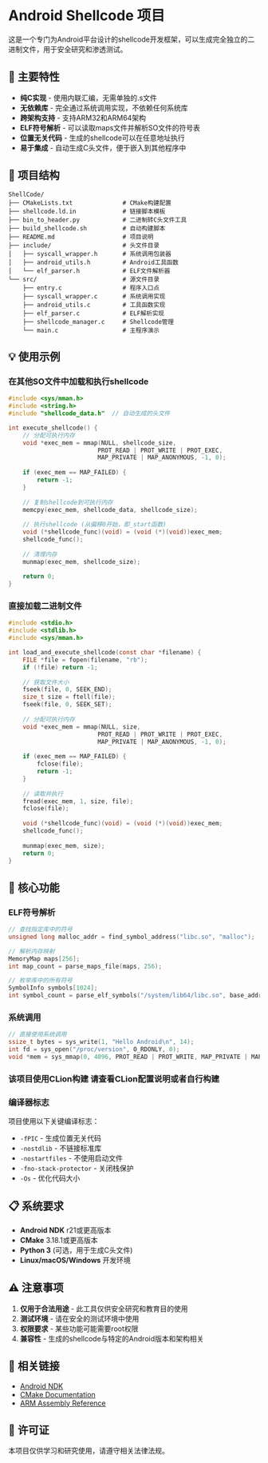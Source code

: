 # Android Shellcode 项目

这是一个专门为Android平台设计的shellcode开发框架，可以生成完全独立的二进制文件，用于安全研究和渗透测试。

## 🎯 主要特性

- **纯C实现** - 使用内联汇编，无需单独的.s文件
- **无依赖库** - 完全通过系统调用实现，不依赖任何系统库
- **跨架构支持** - 支持ARM32和ARM64架构
- **ELF符号解析** - 可以读取maps文件并解析SO文件的符号表
- **位置无关代码** - 生成的shellcode可以在任意地址执行
- **易于集成** - 自动生成C头文件，便于嵌入到其他程序中

## 📁 项目结构

```
ShellCode/
├── CMakeLists.txt              # CMake构建配置
├── shellcode.ld.in             # 链接脚本模板
├── bin_to_header.py            # 二进制转C头文件工具
├── build_shellcode.sh          # 自动构建脚本
├── README.md                   # 项目说明
├── include/                    # 头文件目录
│   ├── syscall_wrapper.h       # 系统调用包装器
│   ├── android_utils.h         # Android工具函数
│   └── elf_parser.h            # ELF文件解析器
└── src/                        # 源文件目录
    ├── entry.c                 # 程序入口点
    ├── syscall_wrapper.c       # 系统调用实现
    ├── android_utils.c         # 工具函数实现
    ├── elf_parser.c            # ELF解析实现
    ├── shellcode_manager.c     # Shellcode管理
    └── main.c                  # 主程序演示
```




## 💡 使用示例

### 在其他SO文件中加载和执行shellcode

```c
#include <sys/mman.h>
#include <string.h>
#include "shellcode_data.h"  // 自动生成的头文件

int execute_shellcode() {
    // 分配可执行内存
    void *exec_mem = mmap(NULL, shellcode_size,
                         PROT_READ | PROT_WRITE | PROT_EXEC,
                         MAP_PRIVATE | MAP_ANONYMOUS, -1, 0);
    
    if (exec_mem == MAP_FAILED) {
        return -1;
    }
    
    // 复制shellcode到可执行内存
    memcpy(exec_mem, shellcode_data, shellcode_size);
    
    // 执行shellcode (从偏移0开始，即_start函数)
    void (*shellcode_func)(void) = (void (*)(void))exec_mem;
    shellcode_func();
    
    // 清理内存
    munmap(exec_mem, shellcode_size);
    
    return 0;
}
```

### 直接加载二进制文件

```c
#include <stdio.h>
#include <stdlib.h>
#include <sys/mman.h>

int load_and_execute_shellcode(const char *filename) {
    FILE *file = fopen(filename, "rb");
    if (!file) return -1;
    
    // 获取文件大小
    fseek(file, 0, SEEK_END);
    size_t size = ftell(file);
    fseek(file, 0, SEEK_SET);
    
    // 分配可执行内存
    void *exec_mem = mmap(NULL, size,
                         PROT_READ | PROT_WRITE | PROT_EXEC,
                         MAP_PRIVATE | MAP_ANONYMOUS, -1, 0);
    
    if (exec_mem == MAP_FAILED) {
        fclose(file);
        return -1;
    }
    
    // 读取并执行
    fread(exec_mem, 1, size, file);
    fclose(file);
    
    void (*shellcode_func)(void) = (void (*)(void))exec_mem;
    shellcode_func();
    
    munmap(exec_mem, size);
    return 0;
}
```

## 🔧 核心功能

### ELF符号解析

```c
// 查找指定库中的符号
unsigned long malloc_addr = find_symbol_address("libc.so", "malloc");

// 解析内存映射
MemoryMap maps[256];
int map_count = parse_maps_file(maps, 256);

// 枚举库中的所有符号
SymbolInfo symbols[1024];
int symbol_count = parse_elf_symbols("/system/lib64/libc.so", base_addr, symbols, 1024);
```

### 系统调用

```c
// 直接使用系统调用
ssize_t bytes = sys_write(1, "Hello Android\n", 14);
int fd = sys_open("/proc/version", O_RDONLY, 0);
void *mem = sys_mmap(0, 4096, PROT_READ | PROT_WRITE, MAP_PRIVATE | MAP_ANONYMOUS, -1, 0);
```

### 该项目使用CLion构建 请查看CLion配置说明或者自行构建

### 编译器标志

项目使用以下关键编译标志：

- `-fPIC` - 生成位置无关代码
- `-nostdlib` - 不链接标准库
- `-nostartfiles` - 不使用启动文件
- `-fno-stack-protector` - 关闭栈保护
- `-Os` - 优化代码大小

## 📋 系统要求

- **Android NDK** r21或更高版本
- **CMake** 3.18.1或更高版本
- **Python 3** (可选，用于生成C头文件)
- **Linux/macOS/Windows** 开发环境

## ⚠️ 注意事项

1. **仅用于合法用途** - 此工具仅供安全研究和教育目的使用
2. **测试环境** - 请在安全的测试环境中使用
3. **权限要求** - 某些功能可能需要root权限
4. **兼容性** - 生成的shellcode与特定的Android版本和架构相关

## 🔗 相关链接

- [Android NDK](https://developer.android.com/ndk)
- [CMake Documentation](https://cmake.org/documentation/)
- [ARM Assembly Reference](https://developer.arm.com/documentation/)

## 📝 许可证

本项目仅供学习和研究使用，请遵守相关法律法规。 